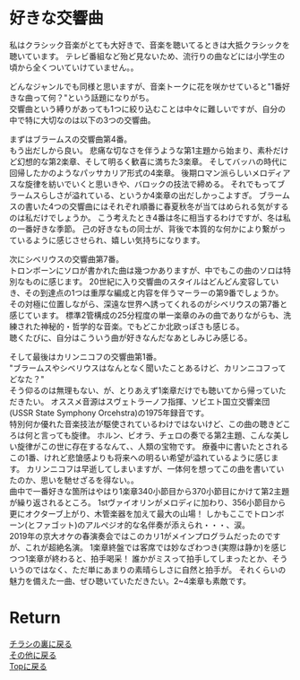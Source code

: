 <!-- Google tag (gtag.js) -->
<script async src="https://www.googletagmanager.com/gtag/js?id=G-8P412RLRC8"></script>
<script>
  window.dataLayer = window.dataLayer || [];
  function gtag(){dataLayer.push(arguments);}
  gtag('js', new Date());

  gtag('config', 'G-8P412RLRC8');
</script>

# 好きな交響曲

私はクラシック音楽がとても大好きで、音楽を聴いてるときは大抵クラシックを聴いています。
テレビ番組など殆ど見ないため、流行りの曲などには小学生の頃から全くついていけていません。。<br>

どんなジャンルでも同様と思いますが、音楽トークに花を咲かせていると"1番好きな曲って何？"という話題になりがち。<br>
交響曲という縛りがあっても1つに絞り込むことは中々に難しいですが、自分の中で特に大切なのは以下の3つの交響曲。

まずはブラームスの交響曲第4番。<br>
もう出だしから良い。
悲痛な切なさを伴うような第1主題から始まり、素朴だけど幻想的な第2楽章、そして明るく歓喜に満ちた3楽章。
そしてバッハの時代に回帰したかのようなパッサカリア形式の4楽章。
後期ロマン派らしいメロディアスな旋律を紡いでいくと思いきや、バロックの技法で締める。
それでもってブラームスらしさが溢れている、というか4楽章の出だしかっこよすぎ。
ブラームスの書いた4つの交響曲にはそれぞれ順番に春夏秋冬が当てはめられる気がするのは私だけでしょうか。
こう考えたとき4番は冬に相当するわけですが、冬は私の一番好きな季節。
己の好きなもの同士が、背後で本質的な何かにより繋がっているように感じさせられ、嬉しい気持ちになります。


次にシベリウスの交響曲第7番。<br>
トロンボーンにソロが書かれた曲は幾つかありますが、中でもこの曲のソロは特別なものに感じます。
20世紀に入り交響曲のスタイルはどんどん変容していき、その到達点の1つは重厚な編成と内容を伴うマーラーの第9番でしょうか。
その対極に位置しながら、深遠な世界へ誘ってくれるのがシベリウスの第7番と感じています。
標準2管構成の25分程度の単一楽章のみの曲でありながらも、洗練された神秘的・哲学的な音楽。でもどこか北欧っぽさも感じる。<br>
聴くたびに、自分はこういう曲が好きなんだなあとしみじみ感じる。


そして最後はカリンニコフの交響曲第1番。<br>
"ブラームスやシベリウスはなんとなく聞いたことあるけど、カリンニコフってどなた？"<br>
そう仰るのは無理もない、が、とりあえず1楽章だけでも聴いてから帰っていただきたい。
オススメ音源はスヴェトラーノフ指揮、ソビエト国立交響楽団(USSR State Symphony Orcehstra)の1975年録音です。<br>
特別何か優れた音楽技法が駆使されているわけではないけど、この曲の聴きどころは何と言っても旋律。
ホルン、ビオラ、チェロの奏でる第2主題、こんな美しい旋律がこの世に存在するなんて、、人類の宝物です。
療養中に書いたとされるこの1番、けれど悲愴感よりも将来への明るい希望が溢れているように感じます。
カリンニコフは早逝してしまいますが、一体何を想ってこの曲を書いていたのか、思いを馳せざるを得ない。。<br>
曲中で一番好きな箇所はやはり1楽章340小節目から370小節目にかけて第2主題が繰り返されるところ。
1stヴァイオリンがメロディに加わり、356小節目から更にオクターブ上がり、木管楽器を加えて最大の山場！
しかもここでトロンボーン(とファゴット)のアルペジオ的な名伴奏が添えられ・・・、涙。<br>
2019年の京大オケの春演奏会ではこのカリ1がメインプログラムだったのですが、これが超絶名演。
1楽章終盤では客席では妙なざわつき(実際は静か)を感じつつ1楽章が終わると、拍手喝采！
誰かがミスって拍手してしまったとか、そういうのではなく、ただ単にあまりの素晴らしさに自然と拍手が。
それくらいの魅力を備えた一曲、ぜひ聴いていただきたい。2~4楽章も素敵です。





# Return
[チラシの裏に戻る](./zakki.md)<br>
[その他に戻る](../others.md)<br>
[Topに戻る](https://motoyashinozaki.github.io/minidora/)